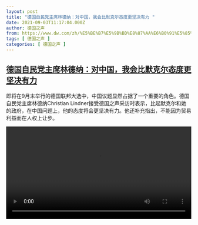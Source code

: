 ```yaml
---
layout: post
title: "德国自民党主席林德纳：对中国，我会比默克尔态度更坚决有力 "
date: 2021-09-03T11:17:04.000Z
author: 德国之声
from: https://www.dw.com/zh/%E5%BE%B7%E5%9B%BD%E8%87%AA%E6%B0%91%E5%85%9A%E4%B8%BB%E5%B8%AD%E6%9E%97%E5%BE%B7%E7%BA%B3%EF%BC%9A%E5%AF%B9%E4%B8%AD%E5%9B%BD%EF%BC%8C%E6%88%91%E4%BC%9A%E6%AF%94%E9%BB%98%E5%85%8B%E5%B0%94%E6%80%81%E5%BA%A6%E6%9B%B4%E5%9D%9A%E5%86%B3%E6%9C%89%E5%8A%9B%20/a-59073639
tags: [ 德国之声 ]
categories: [ 德国之声 ]
---
```

<!--1630667824000-->
[德国自民党主席林德纳：对中国，我会比默克尔态度更坚决有力](https://www.dw.com/zh/%E5%BE%B7%E5%9B%BD%E8%87%AA%E6%B0%91%E5%85%9A%E4%B8%BB%E5%B8%AD%E6%9E%97%E5%BE%B7%E7%BA%B3%EF%BC%9A%E5%AF%B9%E4%B8%AD%E5%9B%BD%EF%BC%8C%E6%88%91%E4%BC%9A%E6%AF%94%E9%BB%98%E5%85%8B%E5%B0%94%E6%80%81%E5%BA%A6%E6%9B%B4%E5%9D%9A%E5%86%B3%E6%9C%89%E5%8A%9B%20/a-59073639)
------

<div>
<p>即将在9月末举行的德国联邦大选中，中国议题显然占据了一个重要的角色。德国自民党主席林德纳Christian Lindner接受德国之声采访时表示，比起默克尔和她的政府，在中国问题上，他的态度将会更坚决有力。他还补充指出，不能因为贸易利益而在人权上让步。 </small></p><video src="https://tvdownloaddw-a.akamaihd.net/dwtv_video/flv/vdt_zh/2021/bchi210903_001_c6fc3bchi-lindner_sd_avc.mp4" controls style="width:100%"></video>
</div>

